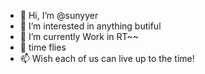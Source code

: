 - 👋 Hi, I’m @sunyyer
- 👀 I’m interested in anything butiful
- 🌱 I’m currently Work in RT~~
- 💞️ time flies
- 📫 Wish each of us can live up to the time!

<!---
sunyyer/sunyyer is a ✨ special ✨ repository because its `README.md` (this file) appears on your GitHub profile.
You can click the Preview link to take a look at your changes.
--->

